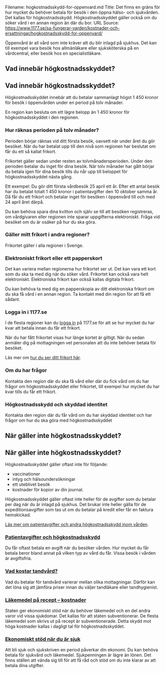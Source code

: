 Filename: hogkostnadsskydd-for-oppenvard.md
Title: Det finns en gräns för hur mycket du behöver betala för besök i den öppna hälso- och sjukvården. Det kallas för högkostnadsskydd. Högkostnadsskyddet gäller också om du söker vård i en annan region än där du bor.
URL Source: https://www.1177.se/sa-fungerar-varden/kostnader-och-ersattningar/hogkostnadsskydd-for-oppenvard/

Öppenvård är all vård som inte kräver att du blir inlagd på sjukhus. Det kan till exempel vara besök hos allmänläkare eller sjuksköterska på en vårdcentral, eller besök hos en specialistläkare.

Vad innebär högkostnadsskyddet?
-------------------------------

Vad innebär högkostnadsskyddet?
-------------------------------

Högkostnadsskyddet innebär att du betalar sammanlagt högst 1 450 kronor för besök i öppenvården under en period på tolv månader.

En region kan besluta om ett lägre belopp än 1 450 kronor för högkostnadsskyddet i den regionen.

### Hur räknas perioden på tolv månader?

Perioden börjar räknas vid ditt första besök, oavsett när under året du gör besöket. När du har betalat upp till den nivå som regionen har beslutat om får du ett så kallat frikort.

Frikortet gäller sedan under resten av tolvmånadersperioden. Under den perioden betalar du inget för dina besök. När tolv månader har gått börjar du betala igen för dina besök tills du når upp till beloppet för högkostnadsskyddet nästa gång.

Ett exempel: Du gör ditt första vårdbesök 25 april ett år. Efter ett antal besök har du betalat totalt 1 450 kronor i patientavgifter den 10 oktober samma år. Då får du ett frikort och betalar inget för besöken i öppenvård till och med 24 april året därpå.

Du kan behöva spara dina kvitton och själv se till att besöken registreras, om vårdgivaren eller regionen inte sparar uppgifterna elektroniskt. Fråga vid besöket om du är osäker på hur du ska göra.

### Gäller mitt frikort i andra regioner?

Frikortet gäller i alla regioner i Sverige.

### Elektroniskt frikort eller ett papperskort

Det kan variera mellan regionerna hur frikortet ser ut. Det kan vara ett kort som du ska ta med dig när du söker vård. Frikortet kan också vara helt elektroniskt. Elektroniska frikort kan också kallas digitala frikort.

Du kan behöva ta med dig en papperskopia av ditt elektroniska frikort om du ska få vård i en annan region. Ta kontakt med din region för att få ett sådant.

### Logga in i 1177.se

I de flesta regioner kan du [logga in](https://www.1177.se/lankbiblioteket/nationella-lankar/1177---lankar/e-tjanster---behallare/e-tjanster---allman-inloggning/) på 1177.se för att se hur mycket du har kvar att betala innan du får ett frikort.

När du har fått frikortet visas hur länge kortet är giltigt. När du sedan anmäler dig på mottagningen vet personalen att du inte behöver betala för besöket.

Läs mer om [hur du ser ditt frikort här](https://www.1177.se/om-1177/nar-du-loggar-in-pa-1177.se/det-har-kan-du-gora-nar-du-loggat-in/se-ditt-frikort/).

### Om du har frågor

Kontakta den region där du ska få vård eller där du fick vård om du har frågor om högkostnadsskyddet eller frikortet, till exempel hur mycket du har kvar tills du får ett frikort.

### Högkostnadsskydd och skyddad identitet

Kontakta den region där du får vård om du har skyddad identitet och har frågor om hur du ska göra med högkostnadsskyddet

När gäller inte högkostnadsskyddet?
-----------------------------------

När gäller inte högkostnadsskyddet?
-----------------------------------

Högkostnadsskyddet gäller oftast inte för följande:

*   vaccinationer
*   intyg och hälsoundersökningar
*   ett uteblivet besök
*   kostnader för kopior av din journal.

Högkostnadsskyddet gäller oftast inte heller för de avgifter som du betalar per dag när du är inlagd på sjukhus. Det brukar inte heller gälla för de expeditionsavgifter som tas ut om du betalar på kredit eller får en faktura hemskickad.

[Läs mer om patientavgifter och andra högkostnadsskydd inom vården](https://www.1177.se/sa-fungerar-varden/kostnader-och-ersattningar/patientavgifter/). 

### [Patientavgifter och högkostnadsskydd](https://www.1177.se/sa-fungerar-varden/kostnader-och-ersattningar/patientavgifter/)

Du får oftast betala en avgift när du besöker vården. Hur mycket du får betala beror bland annat på vilken typ av vård du får. Vissa besök i vården är avgiftsfria.

### [Vad kostar tandvård?](https://www.1177.se/sa-fungerar-varden/kostnader-och-ersattningar/kostnader-och-ersattningar-inom-tandvard/vad-kostar-tandvard/)

Vad du betalar för tandvård varierar mellan olika mottagningar. Därför kan det löna sig att jämföra priser innan du väljer tandläkare eller tandhygienist.

### [Läkemedel på recept – kostnader](https://www.1177.se/undersokning-behandling/behandling-med-lakemedel/att-fa-recept-och-att-kopa-lakemedel/lakemedel-pa-recept--kostnader/)

Staten ger ekonomiskt stöd när du behöver läkemedel och en del andra varor vid vissa sjukdomar. Det kallas för att staten subventionerar. De flesta läkemedel som skrivs ut på recept är subventionerade. Detta skydd mot höga kostnader kallas i dagligt tal för högkostnadsskyddet.

### [Ekonomiskt stöd när du är sjuk](https://www.1177.se/sa-fungerar-varden/kostnader-och-ersattningar/ekonomiskt-stod-nar-du-ar-sjuk/)

Att bli sjuk och sjukskriven en period påverkar din ekonomi. Du kan behöva betala för sjukvård och läkemedel. Sjukpenningen är lägre än lönen. Det finns ställen att vända sig till för att få råd och stöd om du inte klarar av att betala dina utgifter.